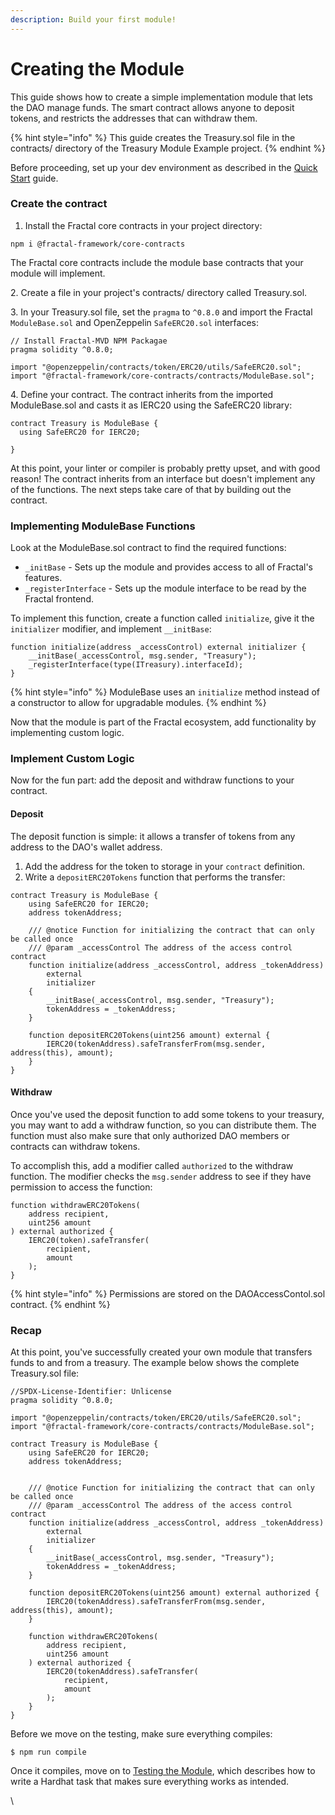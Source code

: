 ```yaml
---
description: Build your first module!
---
```


# Creating the Module

This guide shows how to create a simple implementation module that lets the DAO manage funds. The smart contract allows anyone to deposit tokens, and restricts the addresses that can withdraw them.

{% hint style="info" %}
This guide creates the Treasury.sol file in the contracts/ directory of the Treasury Module Example project.
{% endhint %}

Before proceeding, set up your dev environment as described in the [Quick Start](setup.md) guide.

### Create the contract

1. Install the Fractal core contracts in your project directory:

```
npm i @fractal-framework/core-contracts
```

The Fractal core contracts include the module base contracts that your module will implement.

2\. Create a file in your project's contracts/ directory called Treasury.sol.&#x20;

3\. In your Treasury.sol file, set the `pragma` to `^0.8.0` and import the Fractal `ModuleBase.sol` and OpenZeppelin `SafeERC20.sol` interfaces:

```
// Install Fractal-MVD NPM Packagae
pragma solidity ^0.8.0;

import "@openzeppelin/contracts/token/ERC20/utils/SafeERC20.sol";
import "@fractal-framework/core-contracts/contracts/ModuleBase.sol";
```

4\. Define your contract. The contract inherits from the imported ModuleBase.sol and casts it as IERC20 using the SafeERC20 library:

```
contract Treasury is ModuleBase {
  using SafeERC20 for IERC20;
  
}
```

At this point, your linter or compiler is probably pretty upset, and with good reason! The contract inherits from an interface but doesn't implement any of the functions. The next steps take care of that by building out the contract.

### Implementing ModuleBase Functions

Look at the ModuleBase.sol contract to find the required functions:

* `_initBase` - Sets up the module and provides access to all of Fractal's features.
* `_registerInterface` - Sets up the module interface to be read by the Fractal frontend.

To implement this function, create a function called `initialize`, give it the `initializer` modifier, and implement `__initBase`:

```
function initialize(address _accessControl) external initializer {
    __initBase(_accessControl, msg.sender, "Treasury");
    _registerInterface(type(ITreasury).interfaceId);
}
```

{% hint style="info" %}
ModuleBase uses an `initialize` method instead of a constructor to allow for upgradable modules.
{% endhint %}

Now that the module is part of the Fractal ecosystem, add functionality by implementing custom logic.

### Implement Custom Logic

Now for the fun part: add the deposit and withdraw functions to your contract.

#### Deposit

The deposit function is simple: it allows a transfer of tokens from any address to the DAO's wallet address.

1. Add the address for the token to storage in your `contract` definition.
2. Write a `depositERC20Tokens` function that performs the transfer:

```
contract Treasury is ModuleBase {
    using SafeERC20 for IERC20;
    address tokenAddress;

    /// @notice Function for initializing the contract that can only be called once
    /// @param _accessControl The address of the access control contract
    function initialize(address _accessControl, address _tokenAddress)
        external
        initializer
    {
        __initBase(_accessControl, msg.sender, "Treasury");
        tokenAddress = _tokenAddress;
    }

    function depositERC20Tokens(uint256 amount) external {
        IERC20(tokenAddress).safeTransferFrom(msg.sender, address(this), amount);
    }
}
```

#### Withdraw

Once you've used the deposit function to add some tokens to your treasury, you may want to add a withdraw function, so you can distribute them. The function must also make sure that only authorized DAO members or contracts can withdraw tokens.

To accomplish this, add a modifier called `authorized` to the withdraw function. The modifier checks the `msg.sender` address to see if they have permission to access the function:

```
function withdrawERC20Tokens(
    address recipient,
    uint256 amount
) external authorized {
    IERC20(token).safeTransfer(
        recipient,
        amount
    );
}
```

{% hint style="info" %}
Permissions are stored on the DAOAccessContol.sol contract.
{% endhint %}

### Recap

At this point, you've successfully created your own module that transfers funds to and from a treasury. The example below shows the complete Treasury.sol file:

```
//SPDX-License-Identifier: Unlicense
pragma solidity ^0.8.0;

import "@openzeppelin/contracts/token/ERC20/utils/SafeERC20.sol";
import "@fractal-framework/core-contracts/contracts/ModuleBase.sol";

contract Treasury is ModuleBase {
    using SafeERC20 for IERC20;
    address tokenAddress;
    

    /// @notice Function for initializing the contract that can only be called once
    /// @param _accessControl The address of the access control contract
    function initialize(address _accessControl, address _tokenAddress)
        external
        initializer
    {
        __initBase(_accessControl, msg.sender, "Treasury");
        tokenAddress = _tokenAddress;
    }

    function depositERC20Tokens(uint256 amount) external authorized {
        IERC20(tokenAddress).safeTransferFrom(msg.sender, address(this), amount);
    }

    function withdrawERC20Tokens(
        address recipient,
        uint256 amount
    ) external authorized {
        IERC20(tokenAddress).safeTransfer(
            recipient,
            amount
        );
    }
}
```

Before we move on the testing, make sure everything compiles:

```
$ npm run compile
```

Once it compiles, move on to [Testing the Module](testing-the-module.md), which describes how to write a Hardhat task that makes sure everything works as intended.



\

